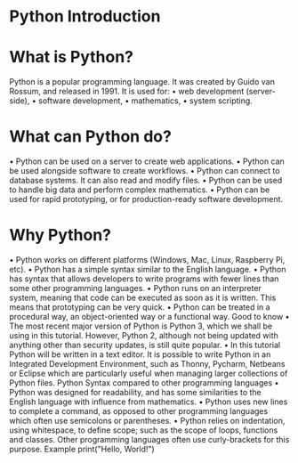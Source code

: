 # Python Introduction

# What is Python?
Python is a popular programming language. It was created by Guido van Rossum, and released in 1991.
It is used for:
•	web development (server-side),
•	software development,
•	mathematics,
•	system scripting.

# What can Python do?
•	Python can be used on a server to create web applications.
•	Python can be used alongside software to create workflows.
•	Python can connect to database systems. It can also read and modify files.
•	Python can be used to handle big data and perform complex mathematics.
•	Python can be used for rapid prototyping, or for production-ready software development.

# Why Python?
•	Python works on different platforms (Windows, Mac, Linux, Raspberry Pi, etc).
•	Python has a simple syntax similar to the English language.
•	Python has syntax that allows developers to write programs with fewer lines than some other programming languages.
•	Python runs on an interpreter system, meaning that code can be executed as soon as it is written. This means that prototyping can be very quick.
•	Python can be treated in a procedural way, an object-oriented way or a functional way.
Good to know
•	The most recent major version of Python is Python 3, which we shall be using in this tutorial. However, Python 2, although not being updated with anything other than security updates, is still quite popular.
•	In this tutorial Python will be written in a text editor. It is possible to write Python in an Integrated Development Environment, such as Thonny, Pycharm, Netbeans or Eclipse which are particularly useful when managing larger collections of Python files.
Python Syntax compared to other programming languages
•	Python was designed for readability, and has some similarities to the English language with influence from mathematics.
•	Python uses new lines to complete a command, as opposed to other programming languages which often use semicolons or parentheses.
•	Python relies on indentation, using whitespace, to define scope; such as the scope of loops, functions and classes. Other programming languages often use curly-brackets for this purpose.
Example
print("Hello, World!")
